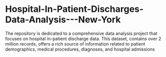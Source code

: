 # Hospital-In-Patient-Discharges-Data-Analysis---New-York
The repository is dedicated to a comprehensive data analysis project that focuses on hospital in-patient discharge data. This dataset, contains over 2 million records, offers a rich source of information related to patient demographics, medical procedures, diagnoses, and hospital admissions
